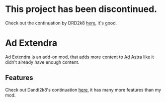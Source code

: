 # This project has been discontinued.
Check out the continuation by DRD2k8 <a href="https://github.com/DRD2k8/ad_extendra">here</a>, it's good.

<h1>Ad Extendra</h1>
Ad Extendra is an add-on mod, that adds more content to <a href="https://www.curseforge.com/minecraft/mc-mods/ad-astra">Ad Astra</a> like it didn't already have enough content.

<h2>Features</h3>
Check out Dandi2k8's continuation <a href="https://github.com/DRD2k8/ad_extendra">here</a>, it has many more features than my mod.
